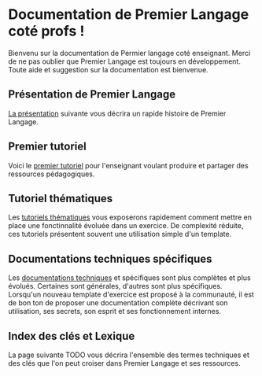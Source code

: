 # Documentation de Premier Langage coté profs !

Bienvenu sur la documentation de Permier langage coté enseignant. Merci de ne pas oublier que
Premier Langage est toujours en développement. Toute aide et suggestion sur la documentation 
est bienvenue.


## Présentation de Premier Langage
[La présentation](presentation.md) suivante vous décrira un rapide histoire de Premier Langage.


## Premier tutoriel

Voici le [premier tutoriel](premier_tutoriel.md) pour l'enseignant voulant produire et partager 
des ressources pédagogiques.

## Tutoriel thématiques

Les [tutoriels thématiques](tutoriels_thematiques.md) vous exposerons rapidement comment mettre 
en place une fonctinnalité évoluée dans un exercice. De complexité réduite, ces tutoriels présentent 
souvent une utilisation simple d'un template.


## Documentations techniques spécifiques

Les [documentations techniques](documentations_techniques.md) et spécifiques sont plus complètes 
et plus évolués. Certaines sont générales, d'autres sont plus spécifiques. Lorsqu'un nouveau template 
d'exercice est proposé à la communauté, il est de bon ton de proposer une documentation complète 
décrivant son utilisation, ses secrets, son esprit et ses fonctionnement internes.


## Index des clés et Lexique

La page suivante TODO vous décrira l'ensemble des termes techniques et des clés que l'on peut croiser dans
Premier Langage et ses ressources.
